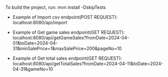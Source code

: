 To build the project, run:
mvn install -DskipTests

- Example of Import csv endpoint(POST REQUEST):
  localhost:8080/api/import

- Example of Get game sales endpoint(GET REQUEST): 
  localhost:8080/api/getGameSales?fromDate=2024-04-01&toDate=2024-04-31&minSalePrice=1&maxSalePrice=200&pageNo=10

- Example of Get total sales endpoint(GET REQUEST):
  localhost:8080/api/getTotalSales?fromDate=2024-04-11&toDate=2024-04-31&gameNo=10
